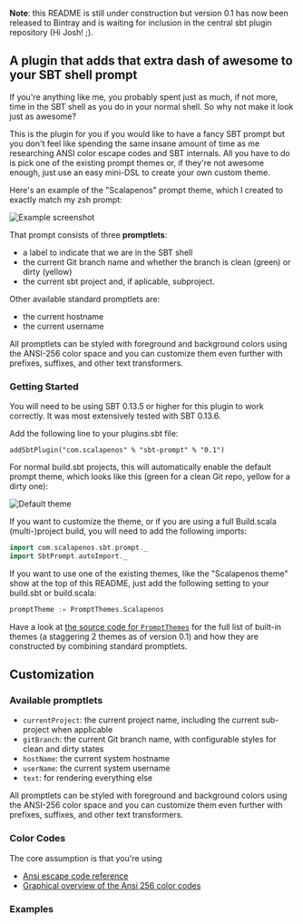 **Note**: this README is still under construction but version 0.1 has now been released to Bintray and is waiting for inclusion in the central sbt plugin repository (Hi Josh! ;).

## A plugin that adds that extra dash of awesome to your SBT shell prompt
If you're anything like me, you probably spent just as much, if not more,
time in the SBT shell as you do in your normal shell. So why not make it
look just as awesome?

This is the plugin for you if you would like to have a fancy SBT prompt
but you don't feel like spending the same insane amount of time as me
researching ANSI color escape codes and SBT internals. All you have to do
is pick one of the existing prompt themes or, if they're not awesome enough,
just use an easy mini-DSL to create your own custom theme.

Here's an example of the "Scalapenos" prompt theme, which I created to
exactly match my zsh prompt:

![Example screenshot](https://dl.dropboxusercontent.com/u/282610/sbt-prompt-example-screenshot.png "Example Screenshot")

That prompt consists of three **promptlets**:

- a label to indicate that we are in the SBT shell
- the current Git branch name and whether the branch is clean (green) or dirty (yellow)
- the current sbt project and, if aplicable, subproject.

Other available standard promptlets are:

- the current hostname
- the current username

All promptlets can be styled with foreground and background colors using
the ANSI-256 color space and you can customize them even further with prefixes,
suffixes, and other text transformers.


### Getting Started
You will need to be using SBT 0.13.5 or higher for this plugin to work correctly.
It was most extensively tested with SBT 0.13.6.

Add the following line to your plugins.sbt file:

    addSbtPlugin("com.scalapenos" % "sbt-prompt" % "0.1")

For normal build.sbt projects, this will automatically enable the
default prompt theme, which looks like this (green for a clean Git repo, yellow for a dirty one):

![Default theme](https://dl.dropboxusercontent.com/u/282610/sbt-prompt-default-theme.png "Default theme")

If you want to customize the theme, or if you are using a full Build.scala
(multi-)project build, you will need to add the following imports:

```scala
import com.scalapenos.sbt.prompt._
import SbtPrompt.autoImport._
```

If you want to use one of the existing themes, like the "Scalapenos theme"
show at the top of this README, just add the following setting to your build.sbt or build.scala:

```scala
promptTheme := PromptThemes.Scalapenos
```

Have a look at [the source code for ``PromptThemes``](https://github.com/agemooij/sbt-prompt/blob/master/src/main/scala/com/scalapenos/sbt/prompt/PromptThemes.scala) for the full list of built-in themes (a staggering 2 themes as of version 0.1) and how they are constructed by combining standard promptlets.


## Customization

### Available promptlets

- ``currentProject``: the current project name, including the current sub-project when applicable
- ``gitBranch``: the current Git branch name, with configurable styles for clean and dirty states
- ``hostName``: the current system hostname
- ``userName``: the current system username
- ``text``: for rendering everything else

All promptlets can be styled with foreground and background colors using
the ANSI-256 color space and you can customize them even further with prefixes,
suffixes, and other text transformers.

### Color Codes
The core assumption is that you're using

- [Ansi escape code reference](http://misc.flogisoft.com/bash/tip_colors_and_formatting)
- [Graphical overview of the Ansi 256 color codes](http://www.calmar.ws/vim/color-output.png)


### Examples


